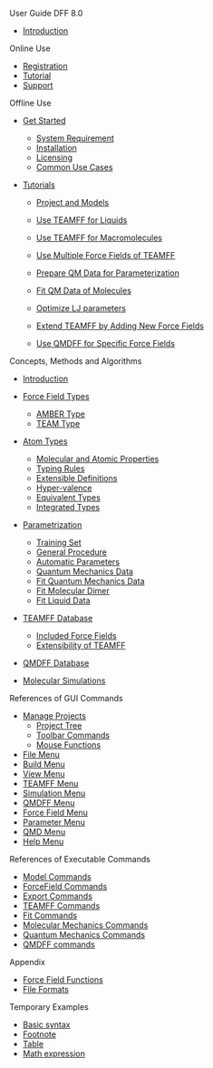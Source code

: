 User Guide DFF 8.0
  - [Introduction](./index.md)

Online Use
  - [Registration](./online/registration.md)
  - [Tutorial](./online/tutorial.md)
  - [Support](./online/support.md)

Offline Use
  - [Get Started](./offline/get-started.md)
    - [System Requirement](./offline/get-started.md#system-requirements)
    - [Installation](./offline/get-started.md#installation)
    - [Licensing](./offline/get-started.md#licensing)
    - [Common Use Cases](./offline/get-started.md#common-use-cases)
      
  - [Tutorials](./offline/tutorials.md)  
    - [Project and Models](./offline/tutorials-project/lecture.md)
    
    - [Use TEAMFF for Liquids](./offline/tutorials-liquid.md)	


    - [Use TEAMFF for Macromolecules](./offline/tutorials-polymer.md)


    - [Use Multiple Force Fields of TEAMFF](./offline/tutorials-mixforcefields.md)	
    
    - [Prepare QM Data for Parameterization](./offline/tutorialsB-qmdata.md)	
    - [Fit QM Data of Molecules](./offline/tutorialsB-fitmolecule.md)	
    - [Optimize LJ parameters](./offline/tutorialsB-fitliquid.md)	
    - [Extend TEAMFF by Adding New Force Fields](./offline/tutorials-addteamff.md)	
    - [Use QMDFF for Specific Force Fields](./offline/tutorials-useqmdff.md)	

Concepts, Methods and Algorithms
  - [Introduction](./topics/introduction.md) 
  - [Force Field Types](./topics/forcefield-types.md)
    - [AMBER Type](./topics/forcefield-types.md#amber-force-field-type) 
    - [TEAM Type](./topics/forcefield-types.md#team-force-field-type) 
  
  - [Atom Types](./topics/atom-types.md)
    - [Molecular and Atomic Properties](./topics/atom-types-properties.md) 
    - [Typing Rules](./topics/atom-types-typingrules.md) 
    - [Extensible Definitions](./topics/atom-types-extensible.md)
    - [Hyper-valence](./topics/atom-types-hypervalence.md)
    - [Equivalent Types](./topics/atom-types-equivalence.md)
    - [Integrated Types](./topics/atom-types-integrated.md)
  
  - [Parametrization](./topics/parametrization.md)
    - [Training Set](./topics/parametrization-trainingset.md)
    - [General Procedure](./topics/parametrization-general.md)
    - [Automatic Parameters](./topics/parametrization-autoPar.md)
    - [Quantum Mechanics Data ](./topics/parametrization-qmd.md)
    - [Fit Quantum Mechanics Data ](./topics/parametrization-fitqmd.md)
    - [Fit Molecular Dimer](./topics/parametrization-fitdimer.md)
    - [Fit Liquid Data](./topics/parametrization-fitliquid.md)

  - [TEAMFF Database](./topics/teamff-database.md)
    - [Included Force Fields](./topics/teamff-forcefields.md)
    - [Extensibility of TEAMFF](./topics/teamff-extensibility.md)

  - [QMDFF Database](./topics/qmdff-database.md)
  
  - [Molecular Simulations](./topics/molecular-simulations.md)
  

References of GUI Commands
  - [Manage Projects](./gui-commands/overview.md)
    - [Project Tree](./gui-commands/project-tree.md)
    - [Toolbar Commands](./gui-commands/toolbar-commnads.md)
    - [Mouse Functions](./gui-commands/mouse-function.md)
  - [File Menu](./gui-commands/file-menu.md)
  - [Build Menu](./gui-commands/build-menu.md)
  - [View Menu](./gui-commands/view-menu.md)
  - [TEAMFF Menu](./gui-commands/teamff-menu.md)
  - [Simulation Menu](./gui-commands/simulation-menu.md)
  - [QMDFF Menu](./gui-commands/qmdff-menu.md)
  - [Force Field Menu](./gui-commands/qmdff-menu.md)
  - [Parameter Menu](./gui-commands/parameter-menu.md)
  - [QMD Menu](./gui-commands/qmd-menu.md)
  - [Help Menu](./gui-commands/help-menu.md)

References of Executable Commands
  - [Model Commands](./exe-commands/model-com.md)
  - [ForceField Commands](./exe-commands/forcefield-com.md)
  - [Export Commands](./exe-commands/export-com.md)
  - [TEAMFF Commands](./exe-commands/database-com.md)
  - [Fit Commands](./exe-commands/fit-com.md)
  - [Molecular Mechanics Commands](./exe-commands/mm-com.md)
  - [Quantum Mechanics Commands](./exe-commands/qm-com.md)
  - [QMDFF commands](./exe-commands/qmdff-com.md)
  
Appendix
  - [Force Field Functions](./appendix/functions.md)
  - [File Formats](./exe-commands/firl-formats.md)


Temporary Examples
  - [Basic syntax](./ch00/01-basic-syntax.md)
  - [Footnote](./ch00/02-footnote.md)
  - [Table](./ch00/03-table.md)
  - [Math expression](./ch00/04-math-expression.md)
